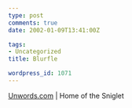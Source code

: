 ```yaml
---
type: post
comments: true
date: 2002-01-09T13:41:00Z

tags:
- Uncategorized
title: Blurfle

wordpress_id: 1071
---
```


[Unwords.com](http://www.unwords.com/) | Home of the Sniglet
